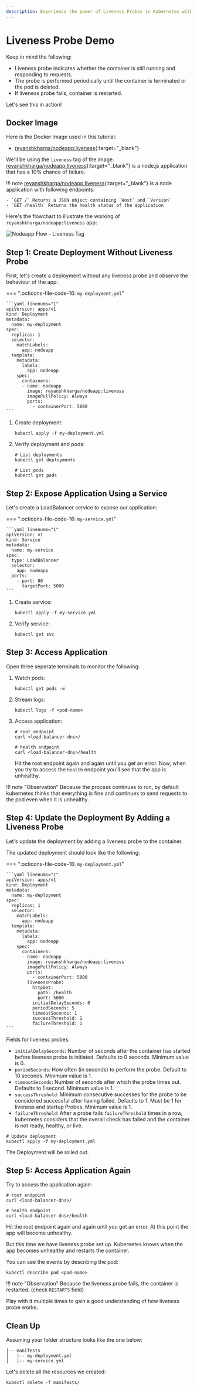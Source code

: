 ```yaml
---
description: Experience the power of Liveness Probes in Kubernetes with our hands-on demo. Ensure container health and reliability. 
---
```


# Liveness Probe Demo

Keep in mind the following:

- Liveness probe indicates whether the container is still running and responding to requests.
- The probe is performed periodically until the container is terminated or the pod is deleted.
- If liveness probe fails, container is restarted.

Let's see this in action!



## Docker Image

Here is the Docker Image used in this tutorial:

- [reyanshkharga/nodeapp:liveness]{:target="_blank"}

We'll be using the `liveness` tag of the image. [reyanshkharga/nodeapp:liveness]{:target="_blank"} is a node.js application that has a 10% chance of failure.


!!! note
    [reyanshkharga/nodeapp:liveness]{:target="_blank"} is a node application with following endpoints:

    - `GET /` Returns a JSON object containing `Host` and `Version`
    - `GET /health` Returns the health status of the application


Here's the flowchart to illustrate the working of `reyanshkharga/nodeapp:liveness` app:

<p align="left">
    <img src="../../../../assets/eks-course-images/probes/nodeapp-flow-liveness.png" alt="Nodeapp Flow - Liveness Tag" />
</p>



## Step 1: Create Deployment Without Liveness Probe

First, let's create a deployment without any liveness probe and observe the behaviour of the app:

=== ":octicons-file-code-16: `my-deployment.yml`"

    ```yaml linenums="1"
    apiVersion: apps/v1
    kind: Deployment
    metadata:
      name: my-deployment
    spec:
      replicas: 1
      selector:
        matchLabels:
          app: nodeapp
      template:
        metadata:
          labels:
            app: nodeapp
        spec:
          containers:
          - name: nodeapp
            image: reyanshkharga/nodeapp:liveness
            imagePullPolicy: Always
            ports:
              - containerPort: 5000
    ```

1. Create deployment:

    ```
    kubectl apply -f my-deployment.yml
    ```

2. Verify deployment and pods:

    ```
    # List deployments
    kubectl get deployments

    # List pods
    kubectl get pods
    ```


## Step 2: Expose Application Using a Service

Let's create a LoadBalancer service to expose our application:

=== ":octicons-file-code-16: `my-service.yml`"

    ```yaml linenums="1"
    apiVersion: v1
    kind: Service
    metadata:
      name: my-service
    spec:
      type: LoadBalancer
      selector:
        app: nodeapp
      ports:
        - port: 80
          targetPort: 5000
    ```

1. Create service:

    ```
    kubectl apply -f my-service.yml
    ```

2. Verify service:

    ```
    kubectl get svc
    ```


## Step 3: Access Application

Open three seperate terminals to monitor the following:

1. Watch pods:

    ```
    kubectl get pods -w
    ```

2. Stream logs:

    ```
    kubectl logs -f <pod-name>
    ```

3. Access application:

    ```
    # root endpoint
    curl <load-balancer-dns>/

    # health endpoint
    curl <load-balancer-dns>/health
    ```

    Hit the root endpoint again and again until you get an error. Now, when you try to access the `health` endpoint you'll see that the app is unhealthy.

!!! note "Observation"
    Because the process continues to run, by default kubernetes thinks that everything is fine and continues to send requests to the pod even when it is unhealthy.


## Step 4: Update the Deployment By Adding a Liveness Probe

Let's update the deployment by adding a liveness probe to the container.

The updated deployment should look like the following:

=== ":octicons-file-code-16: `my-deployment.yml`"

    ```yaml linenums="1"
    apiVersion: apps/v1
    kind: Deployment
    metadata:
      name: my-deployment
    spec:
      replicas: 1
      selector:
        matchLabels:
          app: nodeapp
      template:
        metadata:
          labels:
            app: nodeapp
        spec:
          containers:
          - name: nodeapp
            image: reyanshkharga/nodeapp:liveness
            imagePullPolicy: Always
            ports:
              - containerPort: 5000
            livenessProbe:
              httpGet:
                path: /health
                port: 5000
              initialDelaySeconds: 0
              periodSeconds: 5
              timeoutSeconds: 1
              successThreshold: 1
              failureThreshold: 1
    ```

Fields for liveness probes:

- `initialDelaySeconds`: Number of seconds after the container has started before liveness probe is initiated. Defaults to 0 seconds. Minimum value is 0.
- `periodSeconds`: How often (in seconds) to perform the probe. Default to 10 seconds. Minimum value is 1.
- `timeoutSeconds`: Number of seconds after which the probe times out. Defaults to 1 second. Minimum value is 1.
- `successThreshold`: Minimum consecutive successes for the probe to be considered successful after having failed. Defaults to 1. Must be 1 for liveness and startup Probes. Minimum value is 1.
- `failureThreshold`: After a probe fails `failureThreshold` times in a row, kubernetes considers that the overall check has failed and the container is not ready, healthy, or live.

```
# Update deployment
kubectl apply -f my-deployment.yml
```

The Deployment will be rolled out.


## Step 5: Access Application Again

Try to access the application again:

```
# root endpoint
curl <load-balancer-dns>/

# health endpoint
curl <load-balancer-dns>/health
```

Hit the root endpoint again and again until you get an error. At this point the app will become unhealthy.

But this time we have liveness probe set up. Kubernetes knows when the app becomes unhealthy and restarts the container.

You can see the events by describing the pod:

```
kubectl describe pod <pod-name>
```

!!! note "Observation"
    Because the liveness probe fails, the container is restarted. (check `RESTARTS` field)

Play with it multiple times to gain a good understanding of how liveness probe works.



## Clean Up

Assuming your folder structure looks like the one below:

```
|-- manifests
│   |-- my-deployment.yml
│   |-- my-service.yml
```

Let's delete all the resources we created:

```
kubectl delete -f manifests/
```


<!-- Hyperlinks -->
[reyanshkharga/nodeapp:liveness]: https://hub.docker.com/r/reyanshkharga/nodeapp
